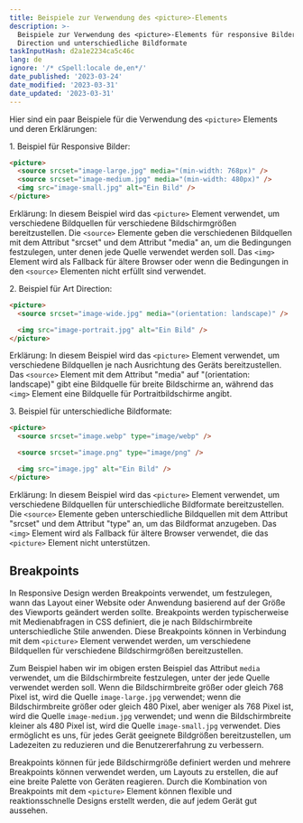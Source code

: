 ```yaml
---
title: Beispiele zur Verwendung des <picture>-Elements
description: >-
  Beispiele zur Verwendung des <picture>-Elements für responsive Bilder, Art
  Direction und unterschiedliche Bildformate
taskInputHash: d2a1e2234ca5c46c
lang: de
ignore: '/* cSpell:locale de,en*/'
date_published: '2023-03-24'
date_modified: '2023-03-31'
date_updated: '2023-03-31'
---
```

Hier sind ein paar Beispiele für die Verwendung des `<picture>` Elements und deren Erklärungen:

1\. Beispiel für Responsive Bilder:

```html
<picture>
  <source srcset="image-large.jpg" media="(min-width: 768px)" />
  <source srcset="image-medium.jpg" media="(min-width: 480px)" />
  <img src="image-small.jpg" alt="Ein Bild" />
</picture>
```

Erklärung: In diesem Beispiel wird das `<picture>` Element verwendet, um verschiedene Bildquellen für verschiedene Bildschirmgrößen bereitzustellen. Die `<source>` Elemente geben die verschiedenen Bildquellen mit dem Attribut "srcset" und dem Attribut "media" an, um die Bedingungen festzulegen, unter denen jede Quelle verwendet werden soll. Das `<img>` Element wird als Fallback für ältere Browser oder wenn die Bedingungen in den `<source>` Elementen nicht erfüllt sind verwendet.

2\. Beispiel für Art Direction:

```html
<picture>
  <source srcset="image-wide.jpg" media="(orientation: landscape)" />

  <img src="image-portrait.jpg" alt="Ein Bild" />
</picture>
```

Erklärung: In diesem Beispiel wird das `<picture>` Element verwendet, um verschiedene Bildquellen je nach Ausrichtung des Geräts bereitzustellen. Das `<source>` Element mit dem Attribut "media" auf "(orientation: landscape)" gibt eine Bildquelle für breite Bildschirme an, während das `<img>` Element eine Bildquelle für Portraitbildschirme angibt.

3\. Beispiel für unterschiedliche Bildformate:

```html
<picture>
  <source srcset="image.webp" type="image/webp" />

  <source srcset="image.png" type="image/png" />

  <img src="image.jpg" alt="Ein Bild" />
</picture>
```

Erklärung: In diesem Beispiel wird das `<picture>` Element verwendet, um verschiedene Bildquellen für unterschiedliche Bildformate bereitzustellen. Die `<source>` Elemente geben unterschiedliche Bildquellen mit dem Attribut "srcset" und dem Attribut "type" an, um das Bildformat anzugeben. Das `<img>` Element wird als Fallback für ältere Browser verwendet, die das `<picture>` Element nicht unterstützen.

## Breakpoints

In Responsive Design werden Breakpoints verwendet, um festzulegen, wann das Layout einer Website oder Anwendung basierend auf der Größe des Viewports geändert werden sollte. Breakpoints werden typischerweise mit Medienabfragen in CSS definiert, die je nach Bildschirmbreite unterschiedliche Stile anwenden. Diese Breakpoints können in Verbindung mit dem `<picture>` Element verwendet werden, um verschiedene Bildquellen für verschiedene Bildschirmgrößen bereitzustellen.

Zum Beispiel haben wir im obigen ersten Beispiel das Attribut `media` verwendet, um die Bildschirmbreite festzulegen, unter der jede Quelle verwendet werden soll. Wenn die Bildschirmbreite größer oder gleich 768 Pixel ist, wird die Quelle `image-large.jpg` verwendet; wenn die Bildschirmbreite größer oder gleich 480 Pixel, aber weniger als 768 Pixel ist, wird die Quelle `image-medium.jpg` verwendet; und wenn die Bildschirmbreite kleiner als 480 Pixel ist, wird die Quelle `image-small.jpg` verwendet. Dies ermöglicht es uns, für jedes Gerät geeignete Bildgrößen bereitzustellen, um Ladezeiten zu reduzieren und die Benutzererfahrung zu verbessern.

Breakpoints können für jede Bildschirmgröße definiert werden und mehrere Breakpoints können verwendet werden, um Layouts zu erstellen, die auf eine breite Palette von Geräten reagieren. Durch die Kombination von Breakpoints mit dem `<picture>` Element können flexible und reaktionsschnelle Designs erstellt werden, die auf jedem Gerät gut aussehen.
